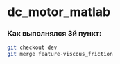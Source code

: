 # dc_motor_matlab

### Как выполнялся 3й пункт:
```bash
git checkout dev
git merge feature-viscous_friction
```
